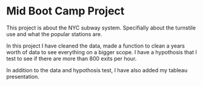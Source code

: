 # Mid Boot Camp Project

This project is about the NYC subway system. Specifially about the turnstile use and what the popular stations are. 

In this project I have cleaned the data, made a function to clean a years worth of data to see everything on a bigger scope. 
I have a hypothosis that I test to see if there are more than 800 exits per hour. 

In addition to the data and hypothosis test, I have also added my tableau presentation. 
